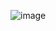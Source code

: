 ![image](https://user-images.githubusercontent.com/53568647/85868562-c6f12700-b80d-11ea-8d30-efea9e7272ce.png)

